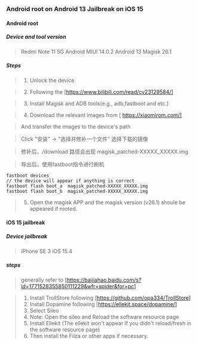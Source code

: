 ### Android root on Android 13 Jailbreak on iOS 15

#### Android root

##### Device and tool version

> Redmi Note 11 5G 
> Android MIUI 14.0.2
> Android 13
> Magisk 26.1

##### Steps

> 1. Unlock the device

> 2. Following the [https://www.bilibili.com/read/cv23129584/] 

> 3. Install Magisk and ADB tools(e.g., adb,fastboot and etc.) 

> 4.  Download the relevant images from [ https://xiaomirom.com/]

> And transfer the images to the device's path

> Click "安装" -> "选择并修补一个文件" 选择下载的镜像

> 修补后，/download 路径会出现 magisk_patched-XXXXX_XXXXX.img

> 导出后，使用fastboot指令进行刷机

```
fastboot devices
// the device will appear if anything is correct
fastboot flash boot_a  magisk_patched-XXXXX_XXXXX.img
fastboot flash boot_b  magisk_patched-XXXXX_XXXXX.img

``` 
> 5. Open the magisk APP and the magisk version (v26.1) shoule be appeared if rooted.



#### iOS 15 jailbreak

##### Device jailbreak

> iPhone SE 3
> iOS 15.4 
>  

##### steps

> generally refer to [https://baijiahao.baidu.com/s?id=1771528355850111229&wfr=spider&for=pc]

> 1. Install TrollStore following [https://github.com/opa334/TrollStore]
> 2. Install Dopamine following [https://ellekit.space/dopamine/]
> 3. Select Sileo
> 4. Note: Open the sileo and Reload the software resource page
> 5. Install Ellekit (The ellekit won't appear if you didn't reload/fresh in the software resource page)
> 6. Then install the Filza or other apps if necessary.









